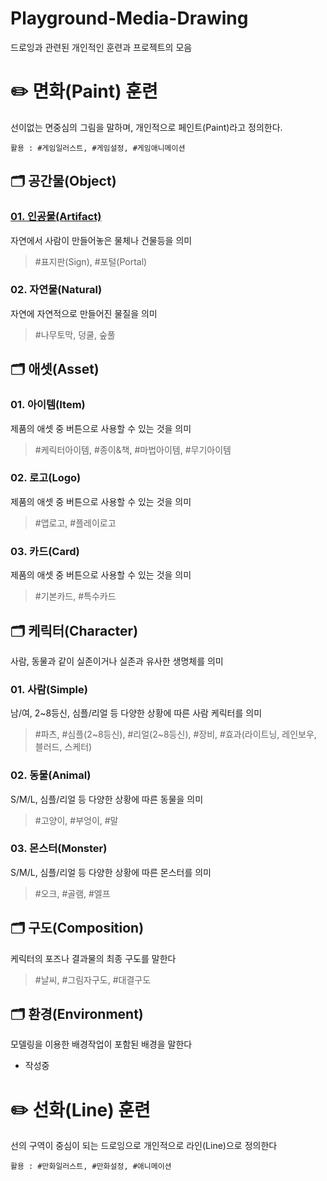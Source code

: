 Playground-Media-Drawing
===
드로잉과 관련된 개인적인 훈련과 프로젝트의 모음 

# :pencil2: 면화(Paint) 훈련
선이없는 면중심의 그림을 말하며, 개인적으로 페인트(Paint)라고 정의한다.
```text
활용 : #게임일러스트, #게임설정, #게임애니메이션
```

## :card_index_dividers: 공간물(Object)
### [01. 인공물(Artifact)](Paint-Object-Artifact/README.md)
자연에서 사람이 만들어놓은 물체나 건물등을 의미
> #표지판(Sign), #포털(Portal)

### 02. 자연물(Natural)
자연에 자연적으로 만들어진 물질을 의미
> #나무토막, 덩쿨, 숲풀

## :card_index_dividers: 애셋(Asset)
### 01. 아이템(Item)
제품의 애셋 중 버튼으로 사용할 수 있는 것을 의미
> #케릭터아이템, #종이&책, #마법아이템, #무기아이템

### 02. 로고(Logo)
제품의 애셋 중 버튼으로 사용할 수 있는 것을 의미
> #앱로고, #플레이로고

### 03. 카드(Card)
제품의 애셋 중 버튼으로 사용할 수 있는 것을 의미
> #기본카드, #특수카드

## :card_index_dividers: 케릭터(Character)
사람, 동물과 같이 실존이거나 실존과 유사한 생명체를 의미

### 01. 사람(Simple)
남/여, 2~8등신, 심플/리얼 등 다양한 상황에 따른 사람 케릭터를 의미
> #파츠, #심플(2~8등신), #리얼(2~8등신), #장비, #효과(라이트닝, 레인보우, 블러드, 스케터)

### 02. 동물(Animal)
S/M/L, 심플/리얼 등 다양한 상황에 따른 동물을 의미
> #고양이, #부엉이, #말

### 03. 몬스터(Monster)
S/M/L, 심플/리얼 등 다양한 상황에 따른 몬스터를 의미
> #오크, #골램, #엘프

## :card_index_dividers: 구도(Composition)
케릭터의 포즈나 결과물의 최종 구도를 말한다
> #날씨, #그림자구도, #대결구도

## :card_index_dividers: 환경(Environment)
모델링을 이용한 배경작업이 포함된 배경을 말한다
- 작성중


# :pencil2: 선화(Line) 훈련
선의 구역이 중심이 되는 드로잉으로 개인적으로 라인(Line)으로 정의한다
```text
활용 : #만화일러스트, #만화설정, #애니메이션
```
